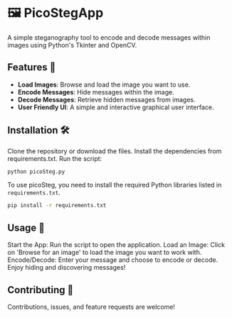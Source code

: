 # 🖼️ PicoStegApp

A simple steganography tool to encode and decode messages within images using Python's Tkinter and OpenCV.

## Features 🚀

- **Load Images**: Browse and load the image you want to use.
- **Encode Messages**: Hide messages within the image.
- **Decode Messages**: Retrieve hidden messages from images.
- **User Friendly UI**: A simple and interactive graphical user interface.

## Installation 🛠️
Clone the repository or download the files.
Install the dependencies from requirements.txt.
Run the script:
```bash
python picoSteg.py
```
To use picoSteg, you need to install the required Python libraries listed in `requirements.txt`.
```bash
pip install -r requirements.txt
```

## Usage 📝
Start the App: Run the script to open the application.
Load an Image: Click on 'Browse for an image' to load the image you want to work with.
Encode/Decode: Enter your message and choose to encode or decode.
Enjoy hiding and discovering messages!

## Contributing 🤝
Contributions, issues, and feature requests are welcome!